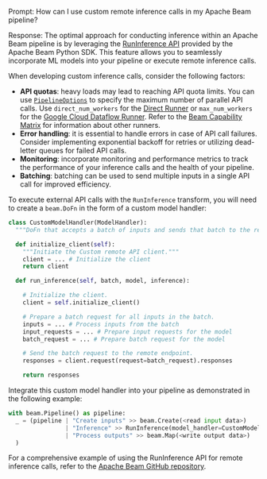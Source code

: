 Prompt:
How can I use custom remote inference calls in my Apache Beam pipeline?

Response:
The optimal approach for conducting inference within an Apache Beam pipeline is by leveraging the [RunInference API](https://beam.apache.org/releases/pydoc/current/apache_beam.ml.inference.html#apache_beam.ml.inference.RunInference) provided by the Apache Beam Python SDK. This feature allows you to seamlessly incorporate ML models into your pipeline or execute remote inference calls.

When developing custom inference calls, consider the following factors:
* **API quotas**: heavy loads may lead to reaching API quota limits. You can use [`PipelineOptions`](https://beam.apache.org/documentation/programming-guide/#configuring-pipeline-options) to specify the maximum number of parallel API calls. Use `direct_num_workers` for the [Direct Runner](https://beam.apache.org/documentation/runners/direct/) or `max_num_workers` for the [Google Cloud Dataflow Runner](https://beam.apache.org/documentation/runners/dataflow/). Refer to the [Beam Capability Matrix](https://beam.apache.org/documentation/runners/capability-matrix/) for information about other runners.
* **Error handling**: it is essential to handle errors in case of API call failures. Consider implementing exponential backoff for retries or utilizing dead-letter queues for failed API calls.
* **Monitoring**: incorporate monitoring and performance metrics to track the performance of your inference calls and the health of your pipeline.
* **Batching**: batching can be used to send multiple inputs in a single API call for improved efficiency.

To execute external API calls with the `RunInference` transform, you will need to create a `beam.DoFn` in the form of a custom model handler:

```python
class CustomModelHandler(ModelHandler):
  """DoFn that accepts a batch of inputs and sends that batch to the remote API for inference"""

  def initialize_client(self):
    """Initiate the Custom remote API client."""
    client = ... # Initialize the client
    return client

  def run_inference(self, batch, model, inference):

    # Initialize the client.
    client = self.initialize_client()

    # Prepare a batch request for all inputs in the batch.
    inputs = ... # Process inputs from the batch
    input_requests = ... # Prepare input requests for the model
    batch_request = ... # Prepare batch request for the model

    # Send the batch request to the remote endpoint.
    responses = client.request(request=batch_request).responses

    return responses
```

Integrate this custom model handler into your pipeline as demonstrated in the following example:

```python
with beam.Pipeline() as pipeline:
  _ = (pipeline | "Create inputs" >> beam.Create(<read input data>)
                | "Inference" >> RunInference(model_handler=CustomModelHandler())
                | "Process outputs" >> beam.Map(<write output data>)
  )
```

For a comprehensive example of using the RunInference API for remote inference calls, refer to the [Apache Beam GitHub repository](https://github.com/apache/beam/blob/master/examples/notebooks/beam-ml/custom_remote_inference.ipynb).
